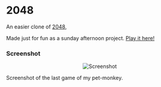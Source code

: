 # 2048
An easier clone of [2048](http://gabrielecirulli.github.io/2048/), 

Made just for fun as a sunday afternoon project. [Play it here!](http://egiust.github.io/easy2048/)

### Screenshot

<p align="center">
  <img src="http://imgur.com/0OZNMZJ" alt="Screenshot"/>
</p>

Screenshot of the last game of my pet-monkey. 

